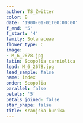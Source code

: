 ```yaml
---
author: TS_Zwitter
color: B
date: '1900-01-01T00:00:00'
f_end: '5'
f_start: '4'
family: Solanaceae
flower_type: C
image:
- M_6_2678.jpg
latin: Scopolia carniolica
lead: M_6_2678.jpg
lead_sample: false
name: index
order: Scopolia
parallel: false
petals: '5'
petals_joined: false
star_shape: false
title: Kranjska bunika
---
```


